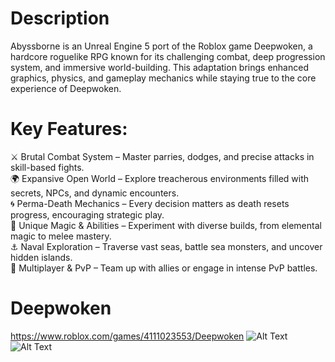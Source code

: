 # Description
Abyssborne is an Unreal Engine 5 port of the Roblox game Deepwoken, a hardcore roguelike RPG known for its challenging combat, deep progression system, and immersive world-building. This adaptation brings enhanced graphics, physics, and gameplay mechanics while staying true to the core experience of Deepwoken.

# Key Features:
⚔️ Brutal Combat System – Master parries, dodges, and precise attacks in skill-based fights.  
🌍 Expansive Open World – Explore treacherous environments filled with secrets, NPCs, and dynamic encounters.  
🌀 Perma-Death Mechanics – Every decision matters as death resets progress, encouraging strategic play.  
🔮 Unique Magic & Abilities – Experiment with diverse builds, from elemental magic to melee mastery.  
⚓ Naval Exploration – Traverse vast seas, battle sea monsters, and uncover hidden islands.  
🤝 Multiplayer & PvP – Team up with allies or engage in intense PvP battles.  

# Deepwoken
https://www.roblox.com/games/4111023553/Deepwoken
![Alt Text](https://tr.rbxcdn.com/180DAY-6d62538593d51c52f053b3f1abd74dfb/768/432/Image/Webp/noFilter)
![Alt Text](https://tr.rbxcdn.com/180DAY-6b90c001c548cc78bebdfd72ba1aa2e6/768/432/Image/Webp/noFilter)

